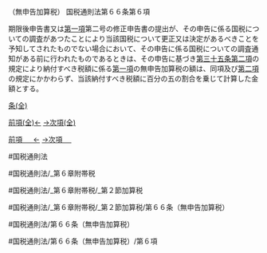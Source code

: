 （無申告加算税）
国税通則法第６６条第６項

期限後申告書又は[第一項](国税通則法＿＿＿＿＿第６６条第１項)第二号の修正申告書の提出が、その申告に係る国税についての調査があつたことにより当該国税について更正又は決定があるべきことを予知してされたものでない場合において、その申告に係る国税についての調査通知がある前に行われたものであるときは、その申告に基づき[第三十五条第二項](国税通則法＿＿＿＿＿第３５条第２項)の規定により納付すべき税額に係る[第一項](国税通則法＿＿＿＿＿第６６条第１項)の無申告加算税の額は、同項及び[第二項](国税通則法＿＿＿＿＿第６６条第２項)の規定にかかわらず、当該納付すべき税額に百分の五の割合を乗じて計算した金額とする。

[条(全)](国税通則法＿＿＿＿＿第６６条_.md)

[前項(全)←](国税通則法＿＿＿＿＿第６６条第５項_.md)    [→次項(全)](国税通則法＿＿＿＿＿第６６条第７項_.md)

[前項 　 ←](国税通則法＿＿＿＿＿第６６条第５項.md)    [→次項 　 ](国税通則法＿＿＿＿＿第６６条第７項.md)



#国税通則法

#国税通則法/_第６章附帯税

#国税通則法/_第６章附帯税/_第２節加算税

#国税通則法/_第６章附帯税/_第２節加算税/第６６条（無申告加算税）

#国税通則法/第６６条（無申告加算税）

#国税通則法/第６６条（無申告加算税）/第６項

